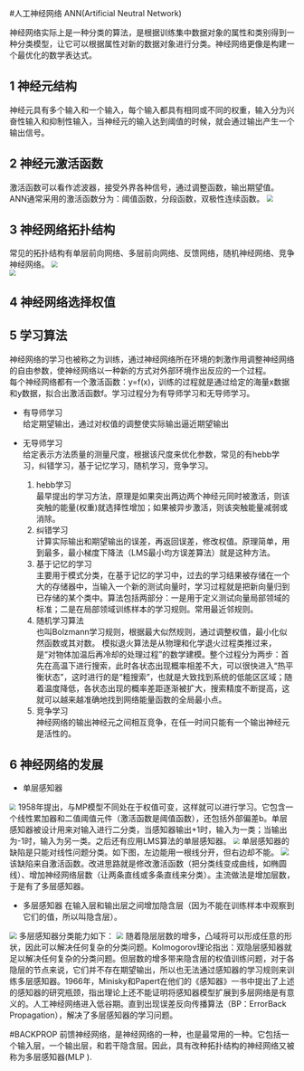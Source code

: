 #人工神经网络 ANN(Artificial Neutral Network)

神经网络实际上是一种分类的算法，是根据训练集中数据对象的属性和类别得到一种分类模型，让它可以根据属性对新的数据对象进行分类。神经网络更像是构建一个最优化的数学表达式。


## 1 神经元结构  

神经元具有多个输入和一个输入，每个输入都具有相同或不同的权重，输入分为兴奋性输入和抑制性输入，当神经元的输入达到阈值的时候，就会通过输出产生一个输出信号。

## 2 神经元激活函数
激活函数可以看作滤波器，接受外界各种信号，通过调整函数，输出期望值。  
ANN通常采用的激活函数分为：阈值函数，分段函数，双极性连续函数。
<img src="/Users/duanshuai/Downloads/hisi/ann_macdown_01.png" style="zoom:70%" />  

## 3 神经网络拓扑结构
常见的拓扑结构有单层前向网络、多层前向网络、反馈网络，随机神经网络、竞争神经网络。
<img src="/Users/duanshuai/Downloads/hisi/ann_macdown_02.png" style="zoom:70.66%" />  
<img src="/Users/duanshuai/Downloads/hisi/ann_macdown_03.png" style="zoom:69%" />  
## 4 神经网络选择权值

## 5 学习算法
神经网络的学习也被称之为训练，通过神经网络所在环境的刺激作用调整神经网络的自由参数，使神经网络以一种新的方式对外部环境作出反应的一个过程。  
每个神经网络都有一个激活函数：y=f(x)，训练的过程就是通过给定的海量x数据和y数据，拟合出激活函数f。学习过程分为有导师学习和无导师学习。
  
- 有导师学习  
给定期望输出，通过对权值的调整使实际输出逼近期望输出  
- 无导师学习  
给定表示方法质量的测量尺度，根据该尺度来优化参数，常见的有hebb学习，纠错学习，基于记忆学习，随机学习，竞争学习。  

	1. hebb学习  
  		最早提出的学习方法，原理是如果突出两边两个神经元同时被激活，则该突触的能量(权重)就选择性增加；如果被异步激活，则该突触能量减弱或消除。
  	2. 纠错学习  
  		计算实际输出和期望输出的误差，再返回误差，修改权值。原理简单，用到最多，最小梯度下降法（LMS最小均方误差算法）就是这种方法。  
  	3. 基于记忆的学习  
  		主要用于模式分类，在基于记忆的学习中，过去的学习结果被存储在一个大的存储器中，当输入一个新的测试向量时，学习过程就是把新向量归到已存储的某个类中。算法包括两部分：一是用于定义测试向量局部领域的标准；二是在局部领域训练样本的学习规则。常用最近邻规则。
	4. 随机学习算法  
		也叫Bolzmann学习规则，根据最大似然规则，通过调整权值，最小化似然函数或其对数。
模拟退火算法是从物理和化学退火过程类推过来，是“对物体加温后再冷却的处理过程”的数学建模。整个过程分为两步：首先在高温下进行搜索，此时各状态出现概率相差不大，可以很快进入“热平衡状态”，这时进行的是“粗搜索”，也就是大致找到系统的低能区区域；随着温度降低，各状态出现的概率差距逐渐被扩大，搜索精度不断提高，这就可以越来越准确地找到网络能量函数的全局最小点。
	5. 竞争学习  
		神经网络的输出神经元之间相互竞争，在任一时间只能有一个输出神经元是活性的。
		
## 6 神经网络的发展

- 单层感知器
 <img src="/Users/duanshuai/Downloads/hisi/ann_macdown_6_1.jpg" style="zoom:70%" />    
 1958年提出，与MP模型不同处在于权值可变，这样就可以进行学习。它包含一个线性累加器和二值阈值元件（激活函数是阈值函数），还包括外部偏差b。单层感知器被设计用来对输入进行二分类，当感知器输出+1时，输入为一类；当输出为-1时，输入为另一类。之后还有应用LMS算法的单层感知器。  
 <img src="/Users/duanshuai/Downloads/hisi/ann_macdown_6_2.jpg" style="zoom:70%" />    
 单层感知器的缺陷是只能对线性问题分类。如下图，左边能用一根线分开，但右边却不能。  
  <img src="/Users/duanshuai/Downloads/hisi/ann_macdown_6_3.png" style="zoom:90%" />    
 该缺陷来自激活函数。改进思路就是修改激活函数（把分类线变成曲线，如椭圆线）、增加神经网络层数（让两条直线或多条直线来分类）。主流做法是增加层数，于是有了多层感知器。

- 多层感知器
 在输入层和输出层之间增加隐含层（因为不能在训练样本中观察到它们的值，所以叫隐含层）。  
 <img src="/Users/duanshuai/Downloads/hisi/ann_macdown_6_4.png" style="zoom:80%" />    
 多层感知器分类能力如下：    
  <img src="/Users/duanshuai/Downloads/hisi/ann_macdown_6_5.png" style="zoom:80%" />      
  随着隐层层数的增多，凸域将可以形成任意的形状，因此可以解决任何复杂的分类问题。Kolmogorov理论指出：双隐层感知器就足以解决任何复杂的分类问题。但层数的增多带来隐含层的权值训练问题，对于各隐层的节点来说，它们并不存在期望输出，所以也无法通过感知器的学习规则来训练多层感知器。1966年，Minisky和Papert在他们的《感知器》一书中提出了上述的感知器的研究瓶颈，指出理论上还不能证明将感知器模型扩展到多层网络是有意义的。人工神经网络进入低谷期。直到出现误差反向传播算法（BP：ErrorBack Propagation），解决了多层感知器的学习问题。
 
  
 #BACKPROP
 前馈神经网络，是神经网络的一种，也是最常用的一种。它包括一个输入层，一个输出层，和若干隐含层。因此，具有改种拓扑结构的神经网络又被称为多层感知器(MLP
).  
 
